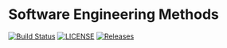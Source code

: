 # Software Engineering Methods
[![Build Status](https://www.travis-ci.com/Group-3-SEM/Group-3.svg?token=T55wDAZtWzRuxzRd9ViL&branch=main)](https://www.travis-ci.com/Group-3-SEM/Group-3)
[![LICENSE](https://img.shields.io/github/license/Jack2680/sem.svg?style=flat-square)](https://github.com/Jack2680/sem/blob/master/LICENSE)
[![Releases](https://img.shields.io/github/release/Jack2680/sem/all.svg?style=flat-square)](https://github.com/Jack2680/sem/releases)